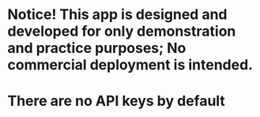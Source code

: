 # Notice! This app is designed and developed for only demonstration and practice purposes; No commercial deployment is intended.

# There are no API keys by default
